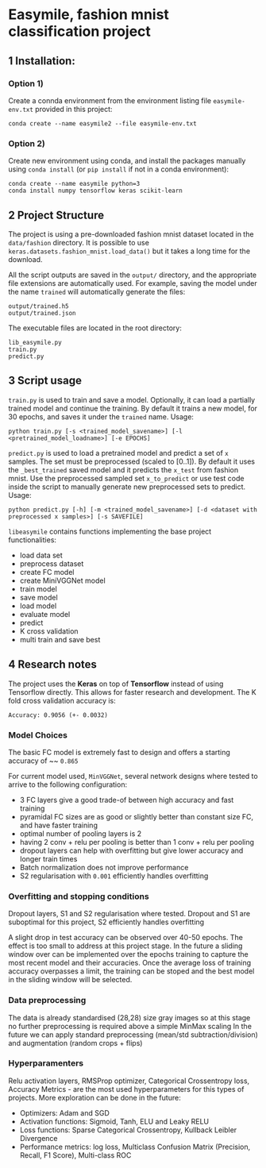 # Easymile, fashion mnist classification project

## 1 Installation:

### Option 1)
Create a connda environment from the environment listing file `easymile-env.txt` provided in this project:
```
conda create --name easymile2 --file easymile-env.txt
```
 
### Option 2)
Create new environment using conda, and install the packages manually using `conda install` (or `pip install` if not in a conda environment):
```
conda create --name easymile python=3
conda install numpy tensorflow keras scikit-learn
```

## 2 Project Structure

The project is using a pre-downloaded fashion mnist dataset located in the `data/fashion` directory.
It is possible to use `keras.datasets.fashion_mnist.load_data()` but it takes a long time for the download.

All the script outputs are saved in the `output/` directory, and the appropriate file extensions are automatically used.
For example, saving the model under the name `trained` will automatically generate the files:
```
output/trained.h5
output/trained.json
```

The executable files are located in the root directory:
``` 
lib_easymile.py
train.py
predict.py
```

## 3 Script usage

`train.py` is used to train and save a model. Optionally, it can load a partially trained model and continue the training. 
By default it trains a new model, for 30 epochs, and saves it under the `trained` name.
Usage:
```
python train.py [-s <trained_model_savename>] [-l <pretrained_model_loadname>] [-e EPOCHS]
```

`predict.py` is used to load a pretrained model and predict a set of `x` samples. The set must be preprocessed (scaled to [0..1]). 
By default it uses the `_best_trained` saved model and it predicts the `x_test` from fashion mnist. 
Use the preprocessed sampled set `x_to_predict` or  use test code inside the script to manually generate new preprocessed sets to predict. 
Usage: 
```
python predict.py [-h] [-m <trained_model_savename>] [-d <dataset with preprocessed x samples>] [-s SAVEFILE]
```

`libeasymile` contains functions implementing the base project functionalities:
- load data set
- preprocess dataset
- create FC model
- create MiniVGGNet model
- train model
- save model
- load model
- evaluate model
- predict
- K cross validation
- multi train and save best

## 4 Research notes

The project uses the **Keras** on top of **Tensorflow** instead of using Tensorflow directly. This allows for faster research and development.
The K fold cross validation accuracy is:
```
Accuracy: 0.9056 (+- 0.0032)
```

### Model Choices
The basic FC model is extremely fast to design and offers a starting accuracy of ~~ `0.865`
 
For current model used,  `MinVGGNet`, several network designs where tested to arrive to the following configuration:
- 3 FC layers give a good trade-of between high accuracy and fast training
- pyramidal FC sizes are as good or slightly better than constant size FC, and have faster training
- optimal number of pooling layers is 2
- having 2 conv + relu per pooling is better than 1 conv + relu per pooling
- dropout layers can help with overfitting but give lower accuracy and longer train times
- Batch normalization does not improve performance
- S2 regularisation with `0.001` efficiently handles overfitting

### Overfitting and stopping conditions

Dropout layers, S1 and S2 regularisation where tested.
Dropout and S1 are suboptimal for this project, S2 efficiently handles overfitting

A slight drop in test accuracy can be observed over 40-50 epochs. The effect is too small to address at this project stage.
In the future a sliding window over can be implemented over the epochs training to capture the most recent model and their accuracies. 
Once the average loss of training accuracy overpasses a limit, the training can be stoped and the best model in the sliding window will be selected.

### Data preprocessing
The data is already standardised (28,28) size gray images so at this stage no further preprocessing is required above a simple MinMax scaling
In the future we can apply standard preprocessing (mean/std subtraction/division) and augmentation (random crops + flips)

### Hyperparamenters
Relu activation layers, RMSProp optimizer, Categorical Crossentropy loss, Accuracy Metrics - are the most used hyperparameters for this types of projects.
More exploration can be done in the future:
- Optimizers: Adam and SGD
- Activation functions: Sigmoid, Tanh, ELU and Leaky RELU
- Loss functions: Sparse Categorical Crossentropy, Kullback Leibler Divergence
- Performance metrics: log loss, Multiclass Confusion Matrix (Precision, Recall, F1 Score), Multi-class ROC  
  

 